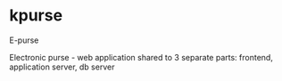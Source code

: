 # kpurse
E-purse

Electronic purse - web application shared to 3 separate parts:
frontend, application server, db server

